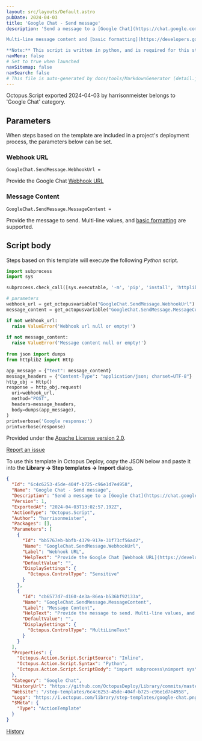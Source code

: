 ```yaml
---
layout: src/layouts/Default.astro
pubDate: 2024-04-03
title: 'Google Chat - Send message'
description: 'Send a message to a [Google Chat](https://chat.google.com) space using a configured [chat webhook](https://developers.google.com/workspace/chat/quickstart/webhooks#python_2).

Multi-line message content and [basic formatting](https://developers.google.com/workspace/chat/format-messages) are supported.

**Note:** This script is written in python, and is required for this step to function correctly.'
navMenu: false
# Set to true when launched
navSitemap: false
navSearch: false
# This file is auto-generated by docs/tools/MarkdownGenerator (detail.js)
---
```


Octopus.Script exported 2024-04-03 by harrisonmeister belongs to 'Google Chat' category.

## Parameters

When steps based on the template are included in a project's deployment process, the parameters below can be set.


<div class="param">

### Webhook URL

`GoogleChat.SendMessage.WebhookUrl = `

Provide the Google Chat [Webhook URL](https://developers.google.com/workspace/chat/quickstart/webhooks)

</div>
        
<div class="param">

### Message Content

`GoogleChat.SendMessage.MessageContent = `

Provide the message to send. Multi-line values, and [basic formatting](https://developers.google.com/workspace/chat/format-messages) are supported.

</div>
        

## Script body

Steps based on this template will execute the following *Python* script.

```python
import subprocess
import sys

subprocess.check_call([sys.executable, '-m', 'pip', 'install', 'httplib2', '--disable-pip-version-check'])

# parameters
webhook_url = get_octopusvariable("GoogleChat.SendMessage.WebhookUrl")
message_content = get_octopusvariable("GoogleChat.SendMessage.MessageContent")

if not webhook_url:
  raise ValueError('Webhook url null or empty!')
  
if not message_content:
  raise ValueError('Message content null or empty!')
  
from json import dumps
from httplib2 import Http

app_message = {"text": message_content}
message_headers = {"Content-Type": "application/json; charset=UTF-8"}
http_obj = Http()
response = http_obj.request(
  uri=webhook_url,
  method="POST",
  headers=message_headers,
  body=dumps(app_message),
)
printverbose('Google response:')
printverbose(response)
```

Provided under the [Apache License version 2.0](https://github.com/OctopusDeploy/Library/blob/master/LICENSE.txt).

[Report an issue](https://github.com/OctopusDeploy/Library/issues/new?assignees=&labels=&projects=&template=bug-report.yml&title=Issue%20with%20Google%20Chat%20-%20Send%20message&step-template=Google%20Chat%20-%20Send%20message)

<div class="get-json">

To use this template in Octopus Deploy, copy the JSON below and paste it into the **Library → Step templates → Import** dialog.

```json
{
  "Id": "6c4c6253-45de-404f-b725-c96e1d7e4958",
  "Name": "Google Chat - Send message",
  "Description": "Send a message to a [Google Chat](https://chat.google.com) space using a configured [chat webhook](https://developers.google.com/workspace/chat/quickstart/webhooks#python_2).\n\nMulti-line message content and [basic formatting](https://developers.google.com/workspace/chat/format-messages) are supported.\n\n**Note:** This script is written in python, and is required for this step to function correctly.",
  "Version": 1,
  "ExportedAt": "2024-04-03T13:02:57.192Z",
  "ActionType": "Octopus.Script",
  "Author": "harrisonmeister",
  "Packages": [],
  "Parameters": [
    {
      "Id": "bb5767eb-bbfb-4379-917e-31f73cf56ad2",
      "Name": "GoogleChat.SendMessage.WebhookUrl",
      "Label": "Webhook URL",
      "HelpText": "Provide the Google Chat [Webhook URL](https://developers.google.com/workspace/chat/quickstart/webhooks)",
      "DefaultValue": "",
      "DisplaySettings": {
        "Octopus.ControlType": "Sensitive"
      }
    },
    {
      "Id": "cb6577d7-d160-4e3a-86ea-b536bf92133a",
      "Name": "GoogleChat.SendMessage.MessageContent",
      "Label": "Message Content",
      "HelpText": "Provide the message to send. Multi-line values, and [basic formatting](https://developers.google.com/workspace/chat/format-messages) are supported.",
      "DefaultValue": "",
      "DisplaySettings": {
        "Octopus.ControlType": "MultiLineText"
      }
    }
  ],
  "Properties": {
    "Octopus.Action.Script.ScriptSource": "Inline",
    "Octopus.Action.Script.Syntax": "Python",
    "Octopus.Action.Script.ScriptBody": "import subprocess\nimport sys\n\nsubprocess.check_call([sys.executable, '-m', 'pip', 'install', 'httplib2', '--disable-pip-version-check'])\n\n# parameters\nwebhook_url = get_octopusvariable(\"GoogleChat.SendMessage.WebhookUrl\")\nmessage_content = get_octopusvariable(\"GoogleChat.SendMessage.MessageContent\")\n\nif not webhook_url:\n  raise ValueError('Webhook url null or empty!')\n  \nif not message_content:\n  raise ValueError('Message content null or empty!')\n  \nfrom json import dumps\nfrom httplib2 import Http\n\napp_message = {\"text\": message_content}\nmessage_headers = {\"Content-Type\": \"application/json; charset=UTF-8\"}\nhttp_obj = Http()\nresponse = http_obj.request(\n  uri=webhook_url,\n  method=\"POST\",\n  headers=message_headers,\n  body=dumps(app_message),\n)\nprintverbose('Google response:')\nprintverbose(response)"
  },
  "Category": "Google Chat",
  "HistoryUrl": "https://github.com/OctopusDeploy/Library/commits/master/step-templates//opt/buildagent/work/75443764cd38076d/step-templates/google-chat-send-message.json",
  "Website": "/step-templates/6c4c6253-45de-404f-b725-c96e1d7e4958",
  "Logo": "https://i.octopus.com/library/step-templates/google-chat.png",
  "$Meta": {
    "Type": "ActionTemplate"
  }
}
```

[History](https://github.com/OctopusDeploy/Library/commits/master/step-templates/https://github.com/OctopusDeploy/Library/commits/master/step-templates//opt/buildagent/work/75443764cd38076d/step-templates/google-chat-send-message.json)

</div>

